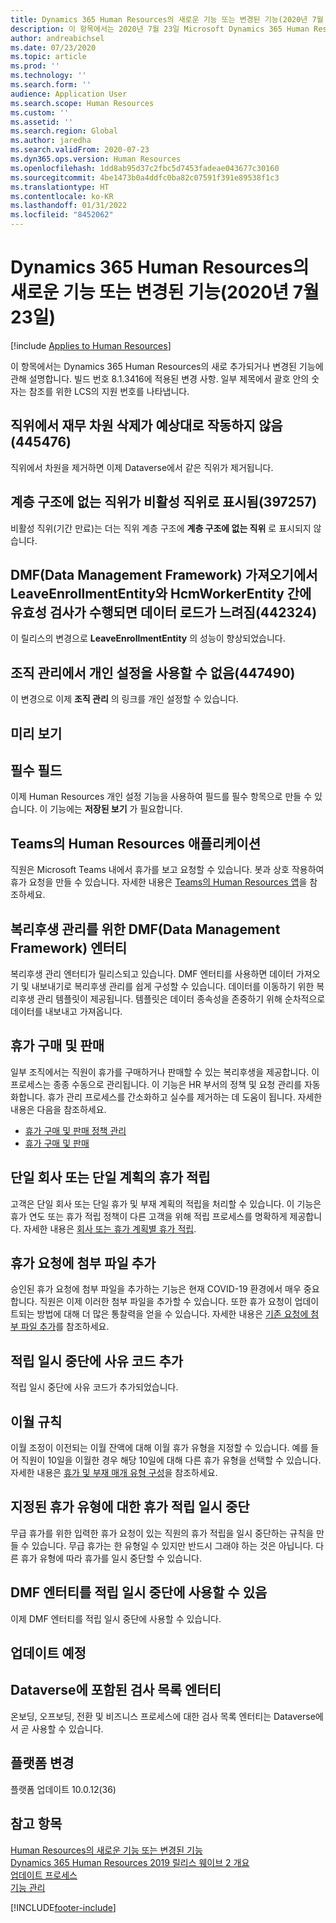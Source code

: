 ```yaml
---
title: Dynamics 365 Human Resources의 새로운 기능 또는 변경된 기능(2020년 7월 23일)
description: 이 항목에서는 2020년 7월 23일 Microsoft Dynamics 365 Human Resources의 새로 추가되거나 변경된 기능에 관해 설명합니다.
author: andreabichsel
ms.date: 07/23/2020
ms.topic: article
ms.prod: ''
ms.technology: ''
ms.search.form: ''
audience: Application User
ms.search.scope: Human Resources
ms.custom: ''
ms.assetid: ''
ms.search.region: Global
ms.author: jaredha
ms.search.validFrom: 2020-07-23
ms.dyn365.ops.version: Human Resources
ms.openlocfilehash: 1dd8ab95d37c2fbc5d7453fadeae043677c30160
ms.sourcegitcommit: 4be1473b0a4ddfc0ba82c07591f391e89538f1c3
ms.translationtype: HT
ms.contentlocale: ko-KR
ms.lasthandoff: 01/31/2022
ms.locfileid: "8452062"
---
```

# <a name="whats-new-or-changed-in-dynamics-365-human-resources-july-23-2020"></a>Dynamics 365 Human Resources의 새로운 기능 또는 변경된 기능(2020년 7월 23일)

[!include [Applies to Human Resources](../includes/applies-to-hr.md)]



이 항목에서는 Dynamics 365 Human Resources의 새로 추가되거나 변경된 기능에 관해 설명합니다. 빌드 번호 8.1.3416에 적용된 변경 사항. 일부 제목에서 괄호 안의 숫자는 참조를 위한 LCS의 지원 번호를 나타냅니다.

## <a name="deleting-financial-dimensions-on-a-position-doesnt-work-as-expected-445476"></a>직위에서 재무 차원 삭제가 예상대로 작동하지 않음(445476)

직위에서 차원을 제거하면 이제 Dataverse에서 같은 직위가 제거됩니다.

## <a name="positions-not-in-hierarchy-show-inactive-positions-397257"></a>계층 구조에 없는 직위가 비활성 직위로 표시됨(397257)

비활성 직위(기간 만료)는 더는 직위 계층 구조에 **계층 구조에 없는 직위** 로 표시되지 않습니다. 

## <a name="validation-occurring-between-leaveenrollmententity-and-hcmworkerentity-on-data-management-framework-dmf-import-causes-slow-data-loads-442324"></a>DMF(Data Management Framework) 가져오기에서 LeaveEnrollmentEntity와 HcmWorkerEntity 간에 유효성 검사가 수행되면 데이터 로드가 느려짐(442324)

이 릴리스의 변경으로 **LeaveEnrollmentEntity** 의 성능이 향상되었습니다.

## <a name="unable-to-personalize-in-organization-administration-447490"></a>조직 관리에서 개인 설정을 사용할 수 없음(447490)

이 변경으로 이제 **조직 관리** 의 링크를 개인 설정할 수 있습니다.

## <a name="in-preview"></a>미리 보기

## <a name="mandatory-fields"></a>필수 필드 

이제 Human Resources 개인 설정 기능을 사용하여 필드를 필수 항목으로 만들 수 있습니다. 이 기능에는 **저장된 보기** 가 필요합니다.

## <a name="human-resources-application-in-teams"></a>Teams의 Human Resources 애플리케이션

직원은 Microsoft Teams 내에서 휴가를 보고 요청할 수 있습니다. 봇과 상호 작용하여 휴가 요청을 만들 수 있습니다. 자세한 내용은 [Teams의 Human Resources 앱](./hr-admin-teams-leave-app.md)을 참조하세요. 

## <a name="data-management-framework-dmf-entities-for-benefits-management"></a>복리후생 관리를 위한 DMF(Data Management Framework) 엔터티
 
복리후생 관리 엔터티가 릴리스되고 있습니다. DMF 엔터티를 사용하면 데이터 가져오기 및 내보내기로 복리후생 관리를 쉽게 구성할 수 있습니다. 데이터를 이동하기 위한 복리후생 관리 템플릿이 제공됩니다. 템플릿은 데이터 종속성을 존중하기 위해 순차적으로 데이터를 내보내고 가져옵니다.

## <a name="buy-and-sell-leave"></a>휴가 구매 및 판매 

일부 조직에서는 직원이 휴가를 구매하거나 판매할 수 있는 복리후생을 제공합니다. 이 프로세스는 종종 수동으로 관리됩니다. 이 기능은 HR 부서의 정책 및 요청 관리를 자동화합니다. 휴가 관리 프로세스를 간소화하고 실수를 제거하는 데 도움이 됩니다. 자세한 내용은 다음을 참조하세요.

- [휴가 구매 및 판매 정책 관리](hr-leave-and-absence-manage-buy-and-sell-leave-policies.md)
- [휴가 구매 및 판매](hr-employee-self-service-buy-sell-leave.md)

## <a name="leave-accrual-for-a-single-company-or-single-plan"></a>단일 회사 또는 단일 계획의 휴가 적립

고객은 단일 회사 또는 단일 휴가 및 부재 계획의 적립을 처리할 수 있습니다. 이 기능은 휴가 연도 또는 휴가 적립 정책이 다른 고객을 위해 적립 프로세스를 명확하게 제공합니다. 자세한 내용은 [회사 또는 휴가 계획별 휴가 적립](hr-leave-and-absence-accrue.md).

## <a name="add-attachments-to-time-off-requests"></a>휴가 요청에 첨부 파일 추가

승인된 휴가 요청에 첨부 파일을 추가하는 기능은 현재 COVID-19 환경에서 매우 중요합니다. 직원은 이제 이러한 첨부 파일을 추가할 수 있습니다. 또한 휴가 요청이 업데이트되는 방법에 대해 더 많은 통찰력을 얻을 수 있습니다. 자세한 내용은 [기존 요청에 첨부 파일 추가](hr-employee-self-service-request-time-off.md#add-an-attachment-to-an-existing-request)를 참조하세요.

## <a name="add-reason-code-to-accrual-suspensions"></a>적립 일시 중단에 사유 코드 추가 

적립 일시 중단에 사유 코드가 추가되었습니다.

## <a name="carry-forward-rules"></a>이월 규칙 

이월 조정이 이전되는 이월 잔액에 대해 이월 휴가 유형을 지정할 수 있습니다. 예를 들어 직원이 10일을 이월한 경우 해당 10일에 대해 다른 휴가 유형을 선택할 수 있습니다. 자세한 내용은 [휴가 및 부재 매개 유형 구성](hr-leave-and-absence-types.md)을 참조하세요.

## <a name="suspend-leave-accrual-for-specified-leave-types"></a>지정된 휴가 유형에 대한 휴가 적립 일시 중단

무급 휴가를 위한 입력한 휴가 요청이 있는 직원의 휴가 적립을 일시 중단하는 규칙을 만들 수 있습니다. 무급 휴가는 한 유형일 수 있지만 반드시 그래야 하는 것은 아닙니다. 다른 휴가 유형에 따라 휴가를 일시 중단할 수 있습니다.

## <a name="dmf-entity-available-for-accrual-suspensions"></a>DMF 엔터티를 적립 일시 중단에 사용할 수 있음 

이제 DMF 엔터티를 적립 일시 중단에 사용할 수 있습니다.

## <a name="coming-soon"></a>업데이트 예정

## <a name="checklist-entities-included-in-dataverse"></a>Dataverse에 포함된 검사 목록 엔터티

온보딩, 오프보딩, 전환 및 비즈니스 프로세스에 대한 검사 목록 엔터티는 Dataverse에서 곧 사용할 수 있습니다.

## <a name="platform-changes"></a>플랫폼 변경

플랫폼 업데이트 10.0.12(36)

## <a name="see-also"></a>참고 항목

[Human Resources의 새로운 기능 또는 변경된 기능](hr-admin-whats-new.md)</br>
[Dynamics 365 Human Resources 2019 릴리스 웨이브 2 개요](/dynamics365-release-plan/2019wave2/dynamics365-human-resources/)</br>
[업데이트 프로세스](hr-admin-setup-update-process.md)</br>
[기능 관리](hr-admin-manage-features.md)


[!INCLUDE[footer-include](../includes/footer-banner.md)]